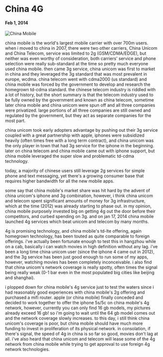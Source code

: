 # China 4G

#### Feb 1, 2014

![China Mobile](http://www.hk.chinamobile.com/export/system/modules/com.cmhk.page.template.common/resources/en/images/logo.png)

china mobile is the world's largest mobile carrier with over 700m users.  when
i moved to china in 2007, there were two other carriers, China Unicom and China
Telecom, service was limited to 2g (GSM/CDMA/EDGE), but neither was even worthy
of consideration, both carriers' service and phone selection were really
sub-standard at the time so pretty much everyone used china mobile.  then came
3g service, china unicom was first to market in china and they leveraged the
3g standard that was most prevalent in europe, wcdma.  china telecom went with
cdma2000 (us standard) and china mobile was forced by the government to
develop and research the homegrown td-cdma standard.  the chinese telecom
industry is riddled with a lot of history, but the short summary is that the
telecom industry used to be fully owned by the government and known as china
telecom, sometime later china mobile and china unicom were spun off and all
three companies were privatized.  large portions of all three companies are
still owned and regulated by the government, but they act as separate
companies for the most part.

china unicom took early adopters advantage by pushing out their 3g service
coupled with a great partnership with apple, iphones were subsidized heavily
(often times free with a long term contract), and china unicom was the only
player in town that had 3g service for the iphone in the beginning.  later
on china telecom and china mobile came out with iphone support, but china
mobile leveraged the super slow and problematic td-cdma technology.

today, a majority of chinese users still leverage 2g services for simple
phone and text messaging, yet there's a growing consumer base that requires
higher bandwidth for all the new mobile apps.

some say that china mobile's market share was hit hard by the advent of china
unicom's iphone and 3g combination, however, i think china unicom and telecom
spent significant amounts of money for 3g infrastructure, which at the time
(2012) was already starting to phase out.  in my opinion, china mobile
purposely invested big on getting 4g out the door before their competitors,
and curbed spending on 3g.  and on jan 17, 2014 china mobile launched 4g
services which beat unicom and telecom by many months.

4g is promising technology, and china mobile's td-lte offering, again
homegrown technology, has been touted as quite comparable to foreign offerings.
i've actually been fortunate enough to test this in hangzhou while on a cab,
basically i can watch movies in high definition without any lag.  i've been
a long time china unicom user (since the iphone 4 came out in 2012), and the
3g service has been just good enough to run some of my apps, however, watching
movies has been completely inconceivable.  i also find that china unicom's
network coverage is really spotty, often times the signal being really weak
(0-1 bar even in the most populated big cities like beijing and shanghai).

i plopped down for china mobile's 4g service just to test the waters since i
had reasonably good experiences with china mobile's 2g offering and purchased a mifi
router.  apple (or china mobile) finally conceded and decided to work together
to offer the iphone 5s/5c on china mobile's 4g network, however, currently
you can only find 16 gb models, my pictures already exceed 16 gb!  so i'm
going to wait until the 64 gb model comes out and the network coverage
slowly increases.  to this day, i still think china unicom's coverage is poor,
but china mobile should have much more funding to invest in proliferation of
its physical network.  in consolation, if there's signal, the speed of 4g
in china is so far so good, movies don't lag at all.  i've also heard that
china unicom and telecom will lease some of the 4g network from china mobile
while trying to get approval to use foreign 4g network technologies.


